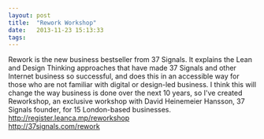 ```yaml
---
layout: post
title:  "Rework Workshop"
date:   2013-11-23 15:13:33
tags:   
---
```


<div id="_mcePaste">
<div id="_mcePaste">Rework is the new business bestseller from 37 Signals. It explains the Lean and Design Thinking approaches that have made 37 Signals and other Internet business so successful, and does this in an accessible way for those who are not familiar with digital or design-led business. I think this will change the way business is done over the next 10 years, so I've created Reworkshop, an exclusive workshop with David Heinemeier Hansson, 37 Signals founder, for 15 London-based businesses.</div>
</div>
<div><a href="http://register.leanca.mp/reworkshop">http://register.leanca.mp/reworkshop</a></div>
<div><a href="http://37signals.com/rework">http://37signals.com/rework</a></div>
